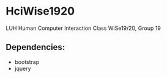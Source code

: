 # HciWise1920
LUH Human Computer Interaction Class WiSe19/20, Group 19

## Dependencies:
- bootstrap
- jquery
